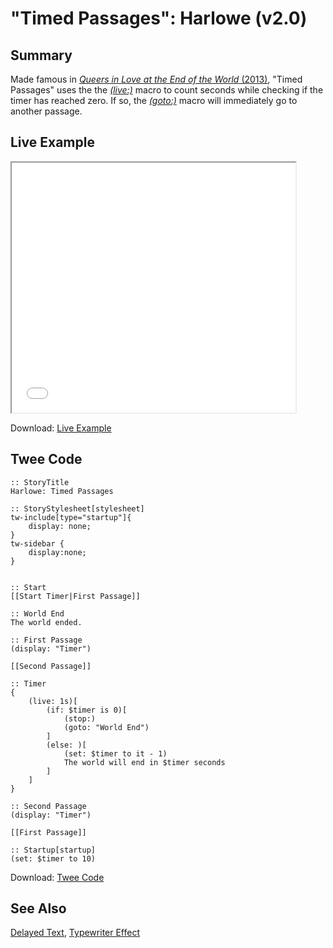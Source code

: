 # "Timed Passages": Harlowe (v2.0)

## Summary

Made famous in [*Queers in Love at the End of the World* (2013)](https://w.itch.io/end-of-the-world), "Timed Passages" uses the the [*(live:)*](https://twine2.neocities.org/#macro_live) macro to count seconds while checking if the timer has reached zero. If so, the [*(goto:)*](https://twine2.neocities.org/#macro_go-to) macro will immediately go to another passage.

## Live Example

<section>
<iframe src="harlowe_timedpassages_example.html" height=400 width=90%></iframe>


Download: <a href="harlowe_timedpassages_example.html" target="_blank">Live Example</a>
</section>

## Twee Code

```
:: StoryTitle
Harlowe: Timed Passages

:: StoryStylesheet[stylesheet]
tw-include[type="startup"]{
	display: none;
}
tw-sidebar {
  	display:none;
}


:: Start
[[Start Timer|First Passage]]

:: World End
The world ended.

:: First Passage
(display: "Timer")

[[Second Passage]]

:: Timer
{
	(live: 1s)[
    	(if: $timer is 0)[
			(stop:)
			(goto: "World End")
		]
    	(else: )[
			(set: $timer to it - 1)
			The world will end in $timer seconds
		]
	]
}

:: Second Passage
(display: "Timer")

[[First Passage]]

:: Startup[startup]
(set: $timer to 10)

```

Download: <a href="harlowe_timedpassages_twee.txt" target="_blank">Twee Code</a>

## See Also

[Delayed Text](../../delayedtext/harlowe/harlowe_delayedtext.md), [Typewriter Effect](../../typewriter/harlowe/harlowe_typewriter.md)
